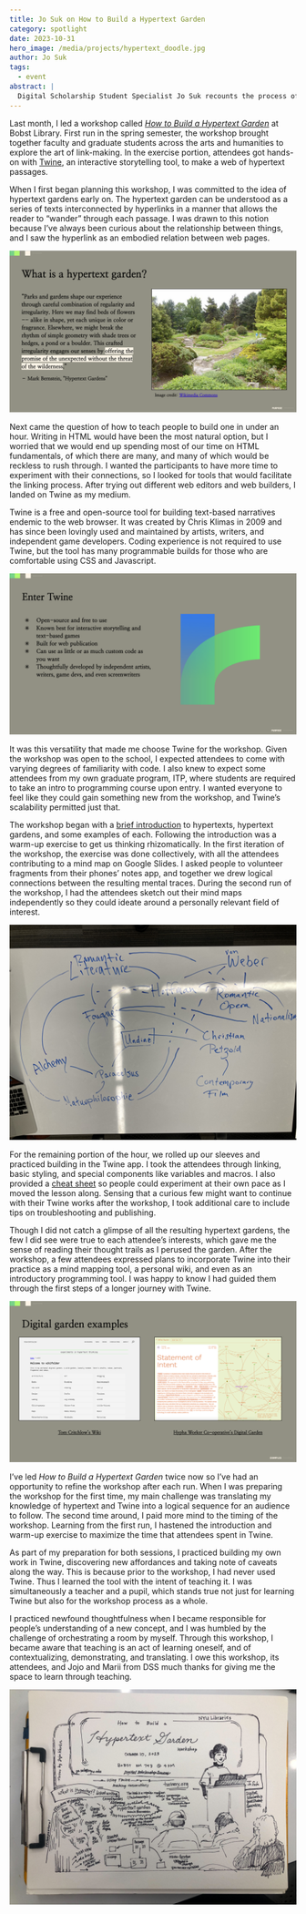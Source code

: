 ```yaml
---
title: Jo Suk on How to Build a Hypertext Garden
category: spotlight
date: 2023-10-31
hero_image: /media/projects/hypertext_doodle.jpg
author: Jo Suk
tags:
  - event
abstract: |
  Digital Scholarship Student Specialist Jo Suk recounts the process of creating the <i>How to Build a Hypertext Garden</i> Workshop.
---
```


Last month, I led a workshop called [*How to Build a Hypertext Garden*](https://nyu.libcal.com/event/11055767) at Bobst Library. First run in the spring semester, the workshop brought together faculty and graduate students across the arts and humanities to explore the art of link-making. In the exercise portion, attendees got hands-on with [Twine](https://twinery.org/), an interactive storytelling tool, to make a web of hypertext passages.

When I first began planning this workshop, I was committed to the idea of hypertext gardens early on. The hypertext garden can be understood as a series of texts interconnected by hyperlinks in a manner that allows the reader to “wander” through each passage. I was drawn to this notion because I’ve always been curious about the relationship between things, and I saw the hyperlink as an embodied relation between web pages.

![Slide from workshop](/media/news/hypertext_grab_2.png)

Next came the question of how to teach people to build one in under an hour. Writing in HTML would have been the most natural option, but I worried that we would end up spending most of our time on HTML fundamentals, of which there are many, and many of which would be reckless to rush through. I wanted the participants to have more time to experiment with their connections, so I looked for tools that would facilitate the linking process. After trying out different web editors and web builders, I landed on Twine as my medium.

Twine is a free and open-source tool for building text-based narratives endemic to the web browser. It was created by Chris Klimas in 2009 and has since been lovingly used and maintained by artists, writers, and independent game developers. Coding experience is not required to use Twine, but the tool has many programmable builds for those who are comfortable using CSS and Javascript.

![Slide from workshop](/media/news/hypertext_grab_4.png)

It was this versatility that made me choose Twine for the workshop. Given the workshop was open to the school, I expected attendees to come with varying degrees of familiarity with code. I also knew to expect some attendees from my own graduate program, ITP, where students are required to take an intro to programming course upon entry. I wanted everyone to feel like they could gain something new from the workshop, and Twine’s scalability permitted just that.

The workshop began with a [brief introduction](https://docs.google.com/presentation/d/11QXpX0Gyg-QtFTq0jAaX9y-Qs-T3Ncm_oqnjK6pvrlk/edit?usp=sharing) to hypertexts, hypertext gardens, and some examples of each. Following the introduction was a warm-up exercise to get us thinking rhizomatically. In the first iteration of the workshop, the exercise was done collectively, with all the attendees contributing to a mind map on Google Slides. I asked people to volunteer fragments from their phones’ notes app, and together we drew logical connections between the resulting mental traces. During the second run of the workshop, I had the attendees sketch out their mind maps independently so they could ideate around a personally relevant field of interest.

<img src="/media/projects/mindmap_example.jpg" alt="Mind map about the mythological creature Undine, drawn on marker board"/>

For the remaining portion of the hour, we rolled up our sleeves and practiced building in the Twine app. I took the attendees through linking, basic styling, and special components like variables and macros. I also provided a [cheat sheet](https://docs.google.com/document/d/16cG0mCXhuOFYhmN8bNURDInhYtou03x15962QiVdLzs/edit?usp=sharing) so people could experiment at their own pace as I moved the lesson along. Sensing that a curious few might want to continue with their Twine works after the workshop, I took additional care to include tips on troubleshooting and publishing.

Though I did not catch a glimpse of all the resulting hypertext gardens, the few I did see were true to each attendee’s interests, which gave me the sense of reading their thought trails as I perused the garden. After the workshop, a few attendees expressed plans to incorporate Twine into their practice as a mind mapping tool, a personal wiki, and even as an introductory programming tool. I was happy to know I had guided them through the first steps of a longer journey with Twine.

![Slide from workshop](/media/news/hypertext_grab_3.png)

I’ve led *How to Build a Hypertext Garden* twice now so I’ve had an opportunity to refine the workshop after each run. When I was preparing the workshop for the first time, my main challenge was translating my knowledge of hypertext and Twine into a logical sequence for an audience to follow. The second time around, I paid more mind to the timing of the workshop. Learning from the first run, I hastened the introduction and warm-up exercise to maximize the time that attendees spent in Twine.

As part of my preparation for both sessions, I practiced building my own work in Twine, discovering new affordances and taking note of caveats along the way. This is because prior to the workshop, I had never used Twine. Thus I learned the tool with the intent of teaching it. I was simultaneously a teacher and a pupil, which stands true not just for learning Twine but also for the workshop process as a whole.

I practiced newfound thoughtfulness when I became responsible for people’s understanding of a new concept, and I was humbled by the challenge of orchestrating a room by myself. Through this workshop, I became aware that teaching is an act of learning oneself, and of contextualizing, demonstrating, and translating. I owe this workshop, its attendees, and Jojo and Marii from DSS much thanks for giving me the space to learn through teaching.

![Doodle of the workshop by Jojo Karlin](/media/projects/hypertext_doodle.jpg)
